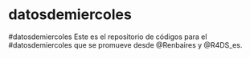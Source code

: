 # datosdemiercoles
#datosdemiercoles
Este es el repositorio de códigos para el #datosdemiercoles que se promueve desde @Renbaires y @R4DS_es.



